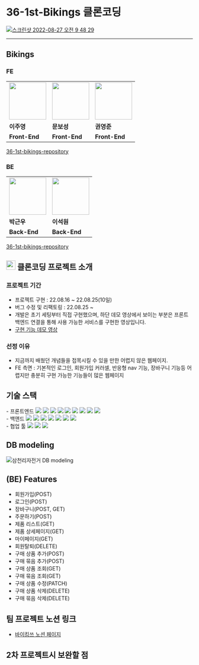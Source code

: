 # 36-1st-Bikings 클론코딩


[![스크린샷 2022-08-27 오전 9 48 29](https://user-images.githubusercontent.com/88824305/187007737-9b7efc17-dca5-43d4-bc3c-d755a7c78332.jpg)](https://youtu.be/x203ZlhMfoY)

--- 


##   Bikings
### FE

<table>
  <tr>
    <td>
    	<img src="https://ca.slack-edge.com/TH0U6FBTN-U03JHMEQ02X-d77c6ec8033c-512" width="100px" />
    </td>
    <td>
    	<img src="https://ca.slack-edge.com/TH0U6FBTN-U03JB5Q54JJ-d1d32bed3e16-512" width="100px"/>
    </td>
    <td>
    	<img src="https://ca.slack-edge.com/TH0U6FBTN-U03JL5NN8KW-a9ad7464a7fa-512" width="100px" />
    </td>
  </tr>
  <tr>
    <td><b>이주영</b></td>
    <td><b>문보성</b></td>
    <td><b>권영준</b></td>
  </tr>
  <tr>
    <td><b>Front-End</b></td>
    <td><b>Front-End</b></td>
    <td><b>Front-End</b></td>
  </tr>
</table>

[36-1st-bikings-repository](https://github.com/wecode-bootcamp-korea/36-1st-BIKINGS-backend)

### BE

<table>
  <tr>
    <td>
    	<img src="https://ca.slack-edge.com/TH0U6FBTN-U03JESD4PFF-29f04e620223-512" width="100px" />
    </td>
    <td>
    	<img src="https://ca.slack-edge.com/TH0U6FBTN-U03JWD9Q5S5-dcebefbc42fc-192" width="100px" />
    </td>
  </tr>
  <tr>
    <td><b>박근우</b></td>
    <td><b>이석원</b></td>
  </tr>
  <tr>
    <td><b>Back-End</b></td>
    <td><b>Back-End</b></td>
  </tr>
</table>

[36-1st-bikings-repository](https://github.com/wecode-bootcamp-korea/36-1st-BIKINGS-backend)
##  <img height="25px" src="https://user-images.githubusercontent.com/50071076/184506573-ed624123-2e8f-430c-9165-0bce79d1e13d.png" /> 클론코딩 프로젝트 소개
### 프로젝트 기간

- 프로젝트 구현 : 22.08.16 ~ 22.08.25(10일)
- 버그 수정 및 리팩토링 : 22.08.25 ~
-   개발은 초기 세팅부터 직접 구현했으며, 하단 데모 영상에서 보이는 부분은 프론트 백엔드 연결을 통해 사용 가능한 서비스를 구현한 영상입니다.
- [구현 기능 데모 영상](https://www.youtube.com/watch?v=x203ZlhMfoY&t=3s)

### 선정 이유
- 지금까지 배웠던 개념들을 접목시킬 수 있을 만한 어렵지 않은 웹페이지.
- FE 측면 : 기본적인 로그인, 회원가입 커러셀, 반응형 nav 기능, 장바구니 기능등 어렵지만 충분히 구현 가능한 기능들이 많은 웹페이지

##  기술 스택
<div align=left>
- 프론트엔드 <img src="https://img.shields.io/badge/JavaScript-FFCA28?style=flat-square&logo=javascript&logoColor=white"/>
  <img src="https://img.shields.io/badge/React.js-58c3cc?style=flat-square&logo=React&logoColor=white"/>
  <img src="https://img.shields.io/badge/Sass-58c3cc?style=flat-square&logo=Sass&logoColor=white"/>
  <img src="https://img.shields.io/badge/React.js-58c3cc?style=flat-square&logo=React&logoColor=white"/>
  <img src="https://img.shields.io/badge/CRA-58c3cc?style=flat-square&logo=Create-React-App&logoColor=white"/>
  <img src="https://img.shields.io/badge/React Router Dom-gray?style=flat-square&logo=React-Router&logoColor=F6BB43"/>
  <img src="https://img.shields.io/badge/scss-4AA8D8?style=flat-square&logo=Sass&logoColor=white"/>
  <img src="https://img.shields.io/badge/eslint-000066?style=flat-square&logo=eslint&logoColor=white"/>
  <img src="https://img.shields.io/badge/prettier-00CC00?style=flat-square&logo=eslint&logoColor=white"/>
<br>
- 백앤드 <img src="https://img.shields.io/badge/JavaScript-FFCA28?style=flat-square&logo=javascript&logoColor=white"/>
  <img src="https://img.shields.io/badge/Node.js-008000?style=flat-square&logo=Node.js&logoColor=white"/>
  <img src="https://img.shields.io/badge/Express-000080?style=flat-square&logo=Express&logoColor=white"/>
  <img src="https://img.shields.io/badge/ MySQL8.0-6441a5?style=flat-square&logo=MySQL&logoColor=white"/>
  <img src="https://img.shields.io/badge/Postman-F6BB43?style=flat-square&logo=Postman&logoColor=white"/>
  <img src="https://img.shields.io/badge/Bcrypt-F6BB43?style=flat-square&logo=Bcrypt&logoColor=white"/>
  <img src="https://img.shields.io/badge/JWT-F6BB43?style=flat-square&logo=JWT&logoColor=white"/>
<br>
 - 협업 툴 <img src="https://img.shields.io/badge/Notion-1c1c1c?style=flat-square&logo=Notion&logoColor=white"/> <img src="https://img.shields.io/badge/Slack-553830?style=flat-square&logo=Slack&logoColor=white"/> <img src="https://img.shields.io/badge/Gather-8B00F?style=flat-square&logo=Gather&logoColor=white"/>

</div>


## DB modeling
![삼천리자전거 DB modeling](https://user-images.githubusercontent.com/88824305/187007537-cc9cdf2f-f153-42e1-8021-889a8c55eaf3.png)

## (BE) Features
- 회원가입(POST)
- 로그인(POST)
- 장바구니(POST, GET)
- 주문하기(POST)
- 제품 리스트(GET)
- 제품 상세페이지(GET)
- 마이페이지(GET)
- 회원탈퇴(DELETE)
- 구매 상품 추가(POST)
- 구매 묶음 추가(POST)
- 구매 상품 조회(GET)
- 구매 묶음 조회(GET)
- 구매 상품 수정(PATCH)
- 구매 상품 삭제(DELETE)
- 구매 묶음 삭제(DELETE)

## 팀 프로젝트 노션 링크 
 - [바이킹쓰 노션 페이지](https://www.notion.so/6-d977ee006c2745fc99ae1f958a07d015)


## 2차 프로젝트시 보완할 점 


